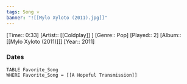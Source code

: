 ```yaml
---
tags: Song ⭐ 
banner: "![[Mylo Xyloto (2011).jpg]]"
---
```

[Time:: 0:33]
[Artist:: [[Coldplay]] ]
[Genre:: Pop]
[Played:: 2]
[Album:: [[Mylo Xyloto (2011)]]]
[Year:: 2011]
### Dates
````dataview
TABLE Favorite_Song
WHERE Favorite_Song = [[A Hopeful Transmission]]
````